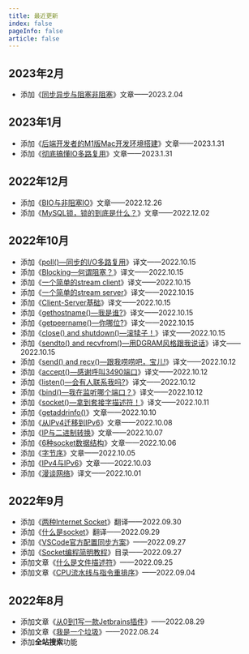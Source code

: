 ```yaml
---
title: 最近更新
index: false
pageInfo: false
article: false
---
```


## 2023年2月
- 添加《[同步异步与阻塞非阻塞](/posts/tools/Mac/同步异步与阻塞非阻塞)》文章——2023.2.04

## 2023年1月
- 添加《[后端开发者的M1版Mac开发环境搭建](/posts/tools/Mac/后端开发者的M1版Mac开发环境搭建)》文章——2023.1.31
- 添加《[彻底搞懂IO多路复用](/posts/storage/Redis/彻底搞懂IO多路复用)》文章——2023.1.31


## 2022年12月
- 添加《[BIO与非阻塞IO](/posts/storage/Redis/BIO与非阻塞IO)》文章——2022.12.26
- 添加《[MySQL锁，锁的到底是什么？](/posts/storage/MySQL/MySQL锁开篇)》文章——2022.12.02


## 2022年10月

- 添加《[poll()—同步的I/O多路复用](https://www.chanmufeng.com/posts/network-programming/network-programming.html#_8-2-poll-%E2%80%94%E5%90%8C%E6%AD%A5%E7%9A%84i-o%E5%A4%9A%E8%B7%AF%E5%A4%8D%E7%94%A8)》译文——2022.10.15
- 添加《[Blocking—何谓阻塞？](https://www.chanmufeng.com/posts/network-programming/network-programming.html#_8-1-blocking%E2%80%94%E4%BD%95%E8%B0%93%E9%98%BB%E5%A1%9E)》译文——2022.10.15
- 添加《[一个简单的stream client](https://www.chanmufeng.com/posts/network-programming/network-programming.html#_7-2-%E4%B8%80%E4%B8%AA%E7%AE%80%E5%8D%95%E7%9A%84stream-client)》译文——2022.10.15
- 添加《[一个简单的stream server](https://www.chanmufeng.com/posts/network-programming/network-programming.html#_7-1-%E4%B8%80%E4%B8%AA%E7%AE%80%E5%8D%95%E7%9A%84stream-server)》译文——2022.10.15
- 添加《[Client-Server基础](https://www.chanmufeng.com/posts/network-programming/network-programming.html#_7-client-server%E5%9F%BA%E7%A1%80)》译文——2022.10.15
- 添加《[gethostname()—我是谁?](https://www.chanmufeng.com/posts/network-programming/network-programming.html#_6-11-gethostname-%E2%80%94%E6%88%91%E6%98%AF%E8%B0%81)》译文——2022.10.15
- 添加《[getpeername()—你哪位?](https://www.chanmufeng.com/posts/network-programming/network-programming.html#_6-10-getpeername-%E2%80%94%E4%BD%A0%E5%93%AA%E4%BD%8D)》译文——2022.10.15
- 添加《[close() and shutdown()—滚犊子！](https://www.chanmufeng.com/posts/network-programming/network-programming.html#_6-9-close-and-shutdown-%E2%80%94%E6%BB%9A%E7%8A%8A%E5%AD%90)》译文——2022.10.15
- 添加《[sendto() and recvfrom()—用DGRAM风格跟我说话](https://www.chanmufeng.com/posts/network-programming/network-programming.html#_6-8-sendto-and-recvfrom-%E2%80%94%E7%94%A8dgram%E9%A3%8E%E6%A0%BC%E8%B7%9F%E6%88%91%E8%AF%B4%E8%AF%9D)》译文——2022.10.15
- 添加《[send() and recv()—跟我唠唠吧，宝儿!](https://www.chanmufeng.com/posts/network-programming/network-programming.html#_6-7-send-and-recv-%E2%80%94%E8%B7%9F%E6%88%91%E5%94%A0%E5%94%A0%E5%90%A7-%E5%AE%9D%E5%84%BF)》译文——2022.10.12
- 添加《[accept()—感谢呼叫3490端口](https://www.chanmufeng.com/posts/network-programming/network-programming.html#_6-6-accept-%E2%80%94%E6%84%9F%E8%B0%A2%E5%91%BC%E5%8F%AB3490%E7%AB%AF%E5%8F%A3)》译文——2022.10.12
- 添加《[listen()—会有人联系我吗?](https://www.chanmufeng.com/posts/network-programming/network-programming.html#_6-5-listen-%E2%80%94%E4%BC%9A%E6%9C%89%E4%BA%BA%E8%81%94%E7%B3%BB%E6%88%91%E5%90%97)》译文——2022.10.12
- 添加《[bind()—我在监听哪个端口？](https://www.chanmufeng.com/posts/network-programming/network-programming.html#_6-3-bind-%E2%80%94%E6%88%91%E5%9C%A8%E7%9B%91%E5%90%AC%E5%93%AA%E4%B8%AA%E7%AB%AF%E5%8F%A3)》译文——2022.10.12
- 添加《[socket()—拿到套接字描述符！](https://www.chanmufeng.com/posts/network-programming/network-programming.html#_6-2-socket-%E2%80%94%E6%8B%BF%E5%88%B0%E5%A5%97%E6%8E%A5%E5%AD%97%E6%8F%8F%E8%BF%B0%E7%AC%A6)》译文——2022.10.11
- 添加《[getaddrinfo()](https://www.chanmufeng.com/posts/network-programming/network-programming.html#_6-1-getaddrinfo-%E2%80%94%E5%87%86%E5%A4%87%E5%BC%80%E5%A7%8B)》文章——2022.10.10
- 添加《[从IPv4迁移到IPv6](https://www.chanmufeng.com/posts/network-programming/network-programming.html#_5-%E4%BB%8Eipv4%E8%BF%81%E7%A7%BB%E5%88%B0ipv6)》文章——2022.10.08
- 添加《[IP与二进制转换](https://www.chanmufeng.com/posts/network-programming/network-programming.html#_4-4-ip%E7%9A%84%E4%BA%8C%E8%BF%9B%E5%88%B6%E8%BD%AC%E6%8D%A2)》文章——2022.10.07
- 添加《[6种socket数据结构](https://www.chanmufeng.com/posts/network-programming/network-programming.html#_4-3-socket%E7%9B%B8%E5%85%B3%E7%9A%84%E6%95%B0%E6%8D%AE%E7%BB%93%E6%9E%84)》文章——2022.10.06
- 添加《[字节序](https://www.chanmufeng.com/posts/network-programming/network-programming.html#_4-2-%E5%AD%97%E8%8A%82%E5%BA%8F)》文章——2022.10.05
- 添加《[IPv4与IPv6](https://www.chanmufeng.com/posts/network-programming/network-programming.html#_4-1-ipv4%E4%B8%8Eipv6)》文章——2022.10.03
- 添加《[漫谈网络](https://www.chanmufeng.com/posts/network-programming/network-programming.html#_3-2-%E6%BC%AB%E8%B0%88%E7%BD%91%E7%BB%9C)》译文——2022.10.01

## 2022年9月
- 添加《[两种Internet Socket](https://www.chanmufeng.com/posts/network-programming/network-programming.html#_3-1-%E4%B8%A4%E7%A7%8Dinternet-socket)》翻译——2022.09.30
- 添加《[什么是socket](https://www.chanmufeng.com/posts/network-programming/network-programming.html#_3-%E4%BB%80%E4%B9%88%E6%98%AFsocket)》翻译——2022.09.29
- 添加《[VSCode官方配置同步方案](/posts/tools/VSCode/如何同步配置.md)》——2022.09.27
- 添加《[Socket编程简明教程](/posts/network-programming)》目录——2022.09.27
- 添加文章《[什么是文件描述符](/posts/os/什么是文件描述符.md)》——2022.09.25
- 添加文章《[CPU流水线与指令重排序](/posts/concurrency/CPU流水线与指令重排序.md)》——2022.09.04


## 2022年8月
- 添加文章《[从0到1写一款Jetbrains插件](/posts/tools/IDEA/从0到1编写一款插件.md)》——2022.08.29
- 添加文章《[我是一个垃圾](/posts/JVM/我是一个垃圾.md)》——2022.08.24
- 添加**全站搜索**功能


